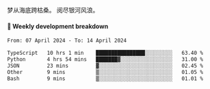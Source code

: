 梦从海底跨枯桑。
阅尽银河风浪。


#### 📝 Weekly development breakdown

<!--START_SECTION:waka-->

```txt
From: 07 April 2024 - To: 14 April 2024

TypeScript   10 hrs 1 min    ████████████████░░░░░░░░░   63.40 %
Python       4 hrs 54 mins   ███████▓░░░░░░░░░░░░░░░░░   31.00 %
JSON         23 mins         ▓░░░░░░░░░░░░░░░░░░░░░░░░   02.45 %
Other        9 mins          ▒░░░░░░░░░░░░░░░░░░░░░░░░   01.05 %
Bash         9 mins          ▒░░░░░░░░░░░░░░░░░░░░░░░░   01.01 %
```

<!--END_SECTION:waka-->



